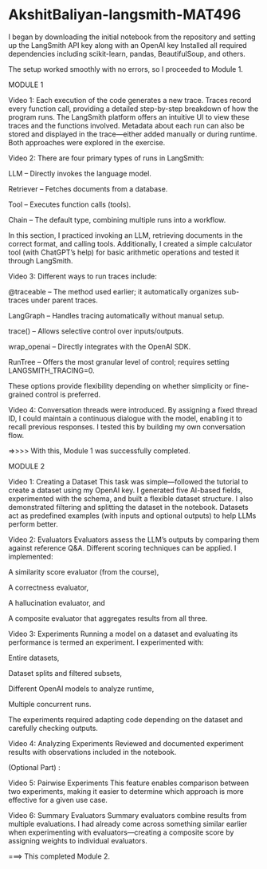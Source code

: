 # AkshitBaliyan-langsmith-MAT496



I began by downloading the initial notebook from the repository and setting up the LangSmith API key along with an OpenAI key
Installed all required dependencies including scikit-learn, pandas, BeautifulSoup, and others.

The setup worked smoothly with no errors, so I proceeded to Module 1.


MODULE 1

Video 1:
Each execution of the code generates a new trace. Traces record every function call, providing a detailed step-by-step breakdown of how the program runs. The LangSmith platform offers an intuitive UI to view these traces and the functions involved. Metadata about each run can also be stored and displayed in the trace—either added manually or during runtime. Both approaches were explored in the exercise.

Video 2:
There are four primary types of runs in LangSmith:

LLM – Directly invokes the language model.

Retriever – Fetches documents from a database.

Tool – Executes function calls (tools).

Chain – The default type, combining multiple runs into a workflow.

In this section, I practiced invoking an LLM, retrieving documents in the correct format, and calling tools. Additionally, I created a simple calculator tool (with ChatGPT’s help) for basic arithmetic operations and tested it through LangSmith.

Video 3:
Different ways to run traces include:

@traceable – The method used earlier; it automatically organizes sub-traces under parent traces.

LangGraph – Handles tracing automatically without manual setup.

trace() – Allows selective control over inputs/outputs.

wrap_openai – Directly integrates with the OpenAI SDK.

RunTree – Offers the most granular level of control; requires setting LANGSMITH_TRACING=0.

These options provide flexibility depending on whether simplicity or fine-grained control is preferred.

Video 4:
Conversation threads were introduced. By assigning a fixed thread ID, I could maintain a continuous dialogue with the model, enabling it to recall previous responses. I tested this by building my own conversation flow.

=>>>>  With this, Module 1 was successfully completed.


MODULE 2


Video 1: Creating a Dataset
This task was simple—followed the tutorial to create a dataset using my OpenAI key. I generated five AI-based fields, experimented with the schema, and built a flexible dataset structure. I also demonstrated filtering and splitting the dataset in the notebook.
Datasets act as predefined examples (with inputs and optional outputs) to help LLMs perform better.

Video 2: Evaluators
Evaluators assess the LLM’s outputs by comparing them against reference Q&A. Different scoring techniques can be applied. I implemented:

A similarity score evaluator (from the course),

A correctness evaluator,

A hallucination evaluator, and

A composite evaluator that aggregates results from all three.

Video 3: Experiments
Running a model on a dataset and evaluating its performance is termed an experiment. I experimented with:

Entire datasets,

Dataset splits and filtered subsets,

Different OpenAI models to analyze runtime,

Multiple concurrent runs.

The experiments required adapting code depending on the dataset and carefully checking outputs.

Video 4: Analyzing Experiments
Reviewed and documented experiment results with observations included in the notebook.

(Optional Part) : 

Video 5: Pairwise Experiments
This feature enables comparison between two experiments, making it easier to determine which approach is more effective for a given use case.

Video 6: Summary Evaluators
Summary evaluators combine results from multiple evaluations. I had already come across something similar earlier when experimenting with evaluators—creating a composite score by assigning weights to individual evaluators.

===>  This completed Module 2.
